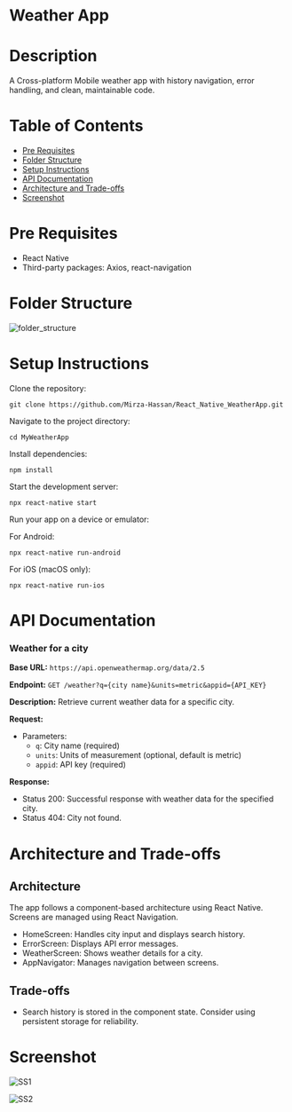 # Weather App 

# Description
A Cross-platform Mobile weather app with history navigation, error handling, and clean, maintainable code.

# Table of Contents

- [Pre Requisites](#pre-requisites)
- [Folder Structure](#folder-structure)
- [Setup Instructions](#setup-instructions)
- [API Documentation](#api-documentation)
- [Architecture and Trade-offs](#architecture-and-trade-offs)
- [Screenshot](#screenshot)

# Pre Requisites

- React Native
- Third-party packages: Axios, react-navigation

# Folder Structure
![folder_structure](https://github.com/Mirza-Hassan/React_Native_WeatherApp/assets/17096257/7ae4154f-2119-4a34-9008-0c990976383a)

# Setup Instructions

Clone the repository:
```
git clone https://github.com/Mirza-Hassan/React_Native_WeatherApp.git
```
Navigate to the project directory:
```
cd MyWeatherApp
```
Install dependencies:
```
npm install
```
Start the development server:
```
npx react-native start
```
Run your app on a device or emulator:

For Android:
```
npx react-native run-android
```
For iOS (macOS only):
```
npx react-native run-ios
```

# API Documentation

### Weather for a city

**Base URL:** `https://api.openweathermap.org/data/2.5`

**Endpoint:** `GET /weather?q={city name}&units=metric&appid={API_KEY}`

**Description:** Retrieve current weather data for a specific city.

**Request:**
- Parameters:
  - `q`: City name (required)
  - `units`: Units of measurement (optional, default is metric)
  - `appid`: API key (required)

**Response:**
- Status 200: Successful response with weather data for the specified city.
- Status 404: City not found.

# Architecture and Trade-offs

## Architecture
The app follows a component-based architecture using React Native. Screens are managed using React Navigation.

- HomeScreen: Handles city input and displays search history.
- ErrorScreen: Displays API error messages.
- WeatherScreen: Shows weather details for a city.
- AppNavigator: Manages navigation between screens.

## Trade-offs
- Search history is stored in the component state. Consider using persistent storage for reliability.

# Screenshot

![SS1](https://github.com/Mirza-Hassan/React_Native_WeatherApp/assets/17096257/035cae00-d308-4b08-9448-516732a2265e)

![SS2](https://github.com/Mirza-Hassan/React_Native_WeatherApp/assets/17096257/a1c74656-f725-424f-bb4d-7fd18d9b8a6d)


